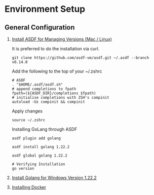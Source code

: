 # Environment Setup

## General Configuration

1. [Install ASDF for Managing Versions (Mac / Linux)](https://asdf-vm.com/guide/getting-started.html)

    It is preferred to do the installation via curl.

    ```
    git clone https://github.com/asdf-vm/asdf.git ~/.asdf --branch v0.14.0
    ```

    Add the following to the top of your ~/.zshrc 
    ```
    # ASDF
    . "$HOME/.asdf/asdf.sh"
    # append completions to fpath
    fpath=(${ASDF_DIR}/completions $fpath)
    # initialise completions with ZSH's compinit
    autoload -Uz compinit && compinit
    ```

    Apply changes
    ```
    source ~/.zshrc
    ```

    Installing GoLang through ASDF

    ```
    asdf plugin add golang

    asdf install golang 1.22.2

    asdf global golang 1.22.2

    # Verifying Installation
    go version
    ```

2. [Install Golang for Windows Version 1.22.2](https://go.dev/doc/install)

2. [Installing Docker](https://docs.docker.com/engine/install/)